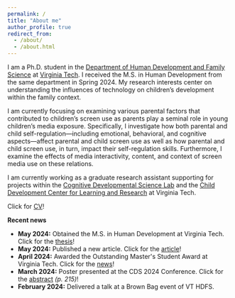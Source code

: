 ```yaml
---
permalink: /
title: "About me"
author_profile: true
redirect_from: 
  - /about/
  - /about.html
---
```


I am a Ph.D. student in the [Department of Human Development and Family Science](https://hdfs.vt.edu) at [Virginia Tech](https://www.vt.edu). I received the M.S. in Human Development from the same department in Spring 2024. My research interests center on understanding the influences of technology on children’s development within the family context.

I am currently focusing on examining various parental factors that contributed to children’s screen use as parents play a seminal role in young children’s media exposure. Specifically, I investigate how both parental and child self-regulation—including emotional, behavioral, and cognitive aspects—affect parental and child screen use as well as how parental and child screen use, in turn, impact their self-regulation skills. Furthermore, I examine the effects of media interactivity, content, and context of screen media use on these relations.

I am currently working as a graduate research assistant supporting for projects within the [Cognitive Developmental Science Lab](https://kchoi.org/) and the [Child Development Center for Learning and Research](https://cdclr.hdfs.vt.edu/research/) at Virginia Tech.

Click for [CV](https://mahmutgurdal.github.io/files/GurdalCV.pdf)!

**Recent news**
* **May 2024:** Obtained the M.S. in Human Development at Virginia Tech. Click for the [thesis](https://hdl.handle.net/10919/119120)!
* **May 2024:** Published a new article. Click for the [article](https://doi.org/10.37870/joqie.v14i23.430)!
* **April 2024:** Awarded the Outstanding Master's Student Award at Virginia Tech. Click for the [news](https://news.vt.edu/articles/2024/04/gradschool-2024-awards.html)! 
* **March 2024:** Poster presented at the CDS 2024 Conference. Click for the [abstract](https://cogdevsoc.org/wp-content/uploads/2024/03/CDS-Abstract-Book-2024-1.pdf) *(p. 215)*!
* **February 2024:** Delivered a talk at a Brown Bag event of VT HDFS.
